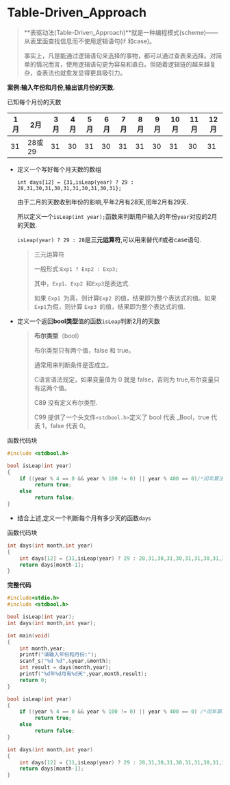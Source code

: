 # Table-Driven_Approach

>**表驱动法(Table-Driven_Approach)**就是一种编程模式(scheme)——从表里面查找信息而不使用逻辑语句(if 和case)。
>
>事实上，凡是能通过逻辑语句来选择的事物，都可以通过查表来选择。对简单的情况而言，使用逻辑语句更为容易和直白。但随着逻辑链的越来越复杂，查表法也就愈发显得更具吸引力。

**案例:输入年份和月份,输出该月份的天数.**

已知每个月份的天数

| 1月  | 2月    | 3月  | 4月  | 5月  | 6月  | 7月  | 8月  | 9月  | 10月 | 11月 | 12月 |
| ---- | ------ | ---- | ---- | ---- | ---- | ---- | ---- | ---- | ---- | ---- | ---- |
| 31   | 28或29 | 31   | 30   | 31   | 30   | 31   | 31   | 30   | 31   | 30   | 31   |

- 定义一个写好每个月天数的数组

  `int days[12] = {31,isLeap(year) ? 29 : 28,31,30,31,30,31,31,30,31,30,31};`

  由于二月的天数收到年份的影响,平年2月有28天,闰年2月有29天.

  所以定义一个`isLeap(int year);`函数来判断用户输入的年份`year`对应的2月的天数.

  `isLeap(year) ? 29 : 28`是**三元运算符**,可以用来替代if或者case语句.

  > 三元运算符
  >
  > 一般形式:`Exp1 ? Exp2 : Exp3;`
  >
  > 其中，`Exp1`、`Exp2 `和` Exp3 `是表达式.
  >
  > 如果 `Exp1 `为真，则计算`Exp2 `的值，结果即为整个表达式的值。如果` Exp1 `为假，则计算 `Exp3 `的值，结果即为整个表达式的值.

- 定义一个返回**bool类型**值的函数`isLeap`判断2月的天数

  > **布尔类型**（bool）
  >
  > 布尔类型只有两个值，false 和 true。
  >
  > 通常用来判断条件是否成立。
  >
  > C语言语法规定，如果变量值为 0 就是 false，否则为 true,布尔变量只有这两个值。	
  >
  > C89 没有定义布尔类型.
  >
  > C99 提供了一个头文件` <stdbool.h> `定义了 bool 代表 _Bool，true 代表 1，false 代表 0。

函数代码块

```C
#include <stdbool.h>

bool isLeap(int year)
{
    if ((year % 4 == 0 && year % 100 != 0) || year % 400 == 0)/*闰年算法*/
         return true;
	else
         return false;
}
```

- 结合上述,定义一个判断每个月有多少天的函数`days`

函数代码块

```C
int days(int month,int year)
{
	int days[12] = {31,isLeap(year) ? 29 : 28,31,30,31,30,31,31,30,31,30,31};
    return days[month-1];
}
```

**完整代码**

```C
#include<stdio.h>
#include <stdbool.h>

bool isLeap(int year);
int days(int month,int year);

int main(void)
{
    int month,year;
    printf("请输入年份和月份:");
	scanf_s("%d %d",&year,&month);
    int result = days(month,year);
    printf("%d年%d月有%d天",year,month,result);
	return 0;
}

bool isLeap(int year)
{
    if ((year % 4 == 0 && year % 100 != 0) || year % 400 == 0) /*闰年算法*/
         return true;
	else
         return false;
}

int days(int month,int year)
{
	int days[12] = {31,isLeap(year) ? 29 : 28,31,30,31,30,31,31,30,31,30,31};
    return days[month-1];
}
```

